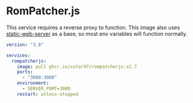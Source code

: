 # RomPatcher.js

This service requires a reverse proxy to function.
This image also uses [static-web-server](https://static-web-server.net/configuration/environment-variables/) as a base, so most env variables will function normally.

```yaml
version: "3.8"

services:
  rompatcherjs:
    image: pull ghcr.io/xstar97/rompatcherjs:v2.7
    ports:
      - "3000:3000"
    environment:
      - SERVER_PORT=3000
    restart: unless-stopped
```
